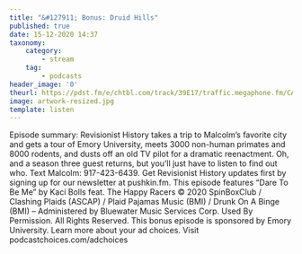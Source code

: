 ```yaml
---
title: "&#127911; Bonus: Druid Hills"
published: true
date: 15-12-2020 14:37
taxonomy:
    category:
        - stream
    tag:
        - podcasts
header_image: '0'
theurl: https://pdst.fm/e/chtbl.com/track/39E17/traffic.megaphone.fm/CAD2895477401.mp3
image: artwork-resized.jpg
template: listen
--- 
```

Episode summary: Revisionist History takes a trip to Malcolm’s favorite city and gets a tour of Emory University, meets 3000 non-human primates and 8000 rodents, and dusts off an old TV pilot for a dramatic reenactment. Oh, and a season three guest returns, but you’ll just have to listen to find out who. Text Malcolm: 917-423-6439. Get Revisionist History updates first by signing up for our newsletter at pushkin.fm. This episode features “Dare To Be Me” by Kaci Bolls feat. The Happy Racers © 2020 SpinBoxClub / Clashing Plaids (ASCAP) / Plaid Pajamas Music (BMI) / Drunk On A Binge (BMI) – Administered by Bluewater Music Services Corp. Used By Permission. All Rights Reserved. This bonus episode is sponsored by Emory University. Learn more about your ad choices. Visit podcastchoices.com/adchoices
